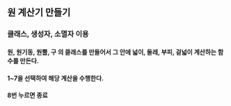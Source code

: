 ## 원 계산기 만들기
### 클래스, 생성자, 소멸자 이용
#### 원, 원기동, 원뿔, 구 의 클래스를 만들어서 그 안에 넓이, 둘레, 부피, 겉넓이 계산하는 함수를 만든다. 
#### 1~7을 선택하여 해당 계산을 수행한다. 
#### 8번 누르면 종료
